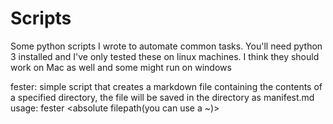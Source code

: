 # Scripts
Some python scripts I wrote to automate common tasks. You'll need python 3 installed and I've only tested these on linux machines. I think they should work on Mac as well and some might run on windows


fester: simple script that creates a markdown file containing the contents of a specified directory, the file will be saved in the directory as manifest.md 
usage: fester <absolute filepath(you can use a ~)>
